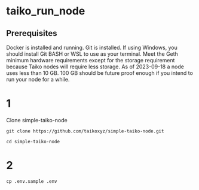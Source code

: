 # taiko_run_node

## Prerequisites

Docker is installed and running.
Git is installed.
If using Windows, you should install Git BASH or WSL to use as your terminal.
Meet the Geth minimum hardware requirements except for the storage requirement because Taiko nodes will require less storage. As of 2023-09-18 a node uses less than 10 GB. 100 GB should be future proof enough if you intend to run your node for a while.

# 1

Clone simple-taiko-node

```
git clone https://github.com/taikoxyz/simple-taiko-node.git
```
```
cd simple-taiko-node
```


# 2

```
cp .env.sample .env
```
